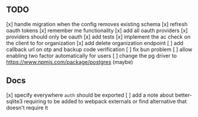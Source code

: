 ## TODO
[x] handle migration when the config removes existing schema
[x] refresh oauth tokens
[x] remember me functionality
[x] add all oauth providers
[x] providers should only be oauth
[x] add tests
[x] implement the ac check on the client to for organization
[x] add delete organization endpoint
[ ] add callback url on otp and backup code verification
[ ] fix bun problem
[ ] allow enabling two factor automatically for users
[ ] change the pg driver to https://www.npmjs.com/package/postgres (maybe)


## Docs
[x] specify everywhere `auth` should be exported
[ ] add a note about better-sqlite3 requiring to be added to webpack externals or find alternative that doesn't require it

